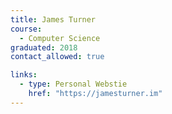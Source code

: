 ```yaml
---
title: James Turner
course:
  - Computer Science
graduated: 2018
contact_allowed: true

links:
  - type: Personal Webstie
    href: "https://jamesturner.im"
---
```

